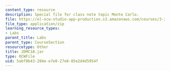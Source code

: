 ```yaml
---
content_type: resource
description: Special file for class note topic Monte Carlo.
file: https://ol-ocw-studio-app-production.s3.amazonaws.com/courses/3-320-atomistic-computer-modeling-of-materials-sma-5107-spring-2005/5abf8b43284ee7e027e885e2d4d5954f_2DMC10.jar
file_type: application/zip
learning_resource_types:
- Labs
parent_title: Labs
parent_type: CourseSection
resourcetype: Other
title: 2DMC10.jar
type: OCWFile
uid: 5abf8b43-284e-e7e0-27e8-85e2d4d5954f
---
```

